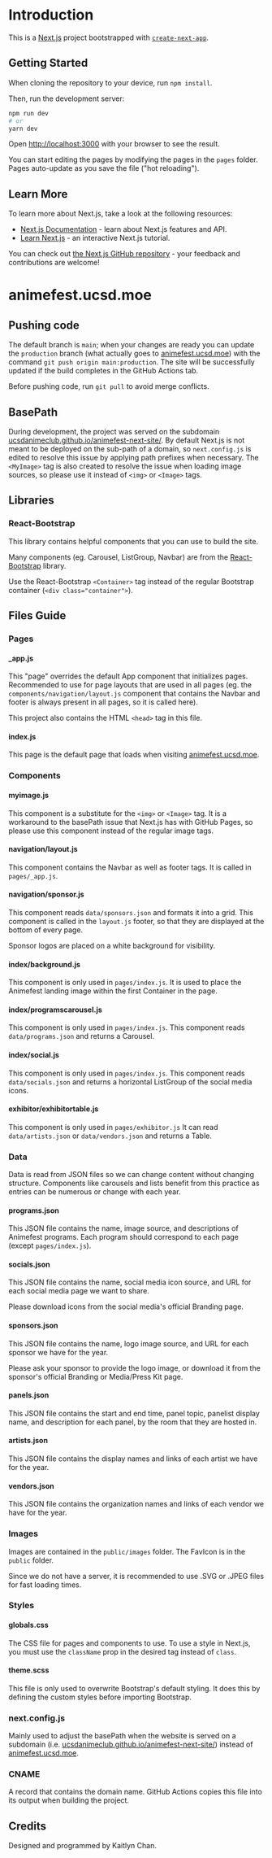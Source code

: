 # Introduction

This is a [Next.js](https://nextjs.org/) project bootstrapped with [`create-next-app`](https://github.com/vercel/next.js/tree/canary/packages/create-next-app).

## Getting Started

When cloning the repository to your device, run `npm install`.

Then, run the development server:

```bash
npm run dev
# or
yarn dev
```

Open [http://localhost:3000](http://localhost:3000) with your browser to see the result.

You can start editing the pages by modifying the pages in the `pages` folder. Pages auto-update as you save the file ("hot reloading").

## Learn More

To learn more about Next.js, take a look at the following resources:

- [Next.js Documentation](https://nextjs.org/docs) - learn about Next.js features and API.
- [Learn Next.js](https://nextjs.org/learn) - an interactive Next.js tutorial.

You can check out [the Next.js GitHub repository](https://github.com/vercel/next.js/) - your feedback and contributions are welcome!

# animefest.ucsd.moe

## Pushing code

The default branch is ```main```; when your changes are ready you can update the ````production```` branch (what actually goes to [animefest.ucsd.moe](https://animefest.ucsd.moe)) with the command `git push origin main:production`. The site will be successfully updated if the build completes in the GitHub Actions tab.

Before pushing code, run `git pull` to avoid merge conflicts. 

## BasePath

During development, the project was served on the subdomain [ucsdanimeclub.github.io/animefest-next-site/](https://ucsdanimeclub.github.io/animefest-next-site/). By default Next.js is not meant to be deployed on the sub-path of a domain, so `next.config.js` is edited to resolve this issue by applying path prefixes when necessary. The `<MyImage>` tag is also created to resolve the issue when loading image sources, so please use it instead of `<img>` or `<Image>` tags.

## Libraries

### React-Bootstrap

This library contains helpful components that you can use to build the site.

Many components (eg. Carousel, ListGroup, Navbar) are from the [React-Bootstrap](https://react-bootstrap.github.io/components/alerts/) library.

Use the React-Bootstrap `<Container>` tag instead of the regular Bootstrap container (`<div class="container">`).

## Files Guide

### Pages

#### _app.js

This "page" overrides the default App component that initializes pages. Recommended to use for page layouts that are used in all pages (eg. the `components/navigation/layout.js` component that contains the Navbar and footer is always present in all pages, so it is called here).

This project also contains the HTML `<head>` tag in this file.

#### index.js

This page is the default page that loads when visiting [animefest.ucsd.moe](https://animefest.ucsd.moe).

### Components

#### myimage.js

This component is a substitute for the `<img>` or `<Image>` tag. It is a workaround to the basePath issue that Next.js has with GitHub Pages, so please use this component instead of the regular image tags.

#### navigation/layout.js

This component contains the Navbar as well as footer tags. It is called in `pages/_app.js`.

#### navigation/sponsor.js

This component reads `data/sponsors.json` and formats it into a grid. This component is called in the `layout.js` footer, so that they are displayed at the bottom of every page.

Sponsor logos are placed on a white background for visibility.

#### index/background.js

This component is only used in `pages/index.js`. It is used to place the Animefest landing image within the first Container in the page.

#### index/programscarousel.js

This component is only used in `pages/index.js`. This component reads `data/programs.json` and returns a Carousel.

#### index/social.js

This component is only used in `pages/index.js`. This component reads `data/socials.json` and returns a horizontal ListGroup of the social media icons.

#### exhibitor/exhibitortable.js

This component is only used in `pages/exhibitor.js` It can read `data/artists.json` or `data/vendors.json` and returns a Table.

### Data

Data is read from JSON files so we can change content without changing structure. Components like carousels and lists benefit from this practice as entries can be numerous or change with each year.

#### programs.json

This JSON file contains the name, image source, and descriptions of Animefest programs. Each program should correspond to each page (except `pages/index.js`).

#### socials.json

This JSON file contains the name, social media icon source, and URL for each social media page we want to share.

Please download icons from the social media's official Branding page.

#### sponsors.json

This JSON file contains the name, logo image source, and URL for each sponsor we have for the year.

Please ask your sponsor to provide the logo image, or download it from the sponsor's official Branding or Media/Press Kit page.

#### panels.json

This JSON file contains the start and end time, panel topic, panelist display name, and description for each panel, by the room that they are hosted in.

#### artists.json

This JSON file contains the display names and links of each artist we have for the year.

#### vendors.json

This JSON file contains the organization names and links of each vendor we have for the year.

### Images

Images are contained in the `public/images` folder. The FavIcon is in the `public` folder.

Since we do not have a server, it is recommended to use .SVG or .JPEG files for fast loading times.

### Styles

#### globals.css

The CSS file for pages and components to use. To use a style in Next.js, you must use the `className` prop in the desired tag instead of `class`.

#### theme.scss

This file is only used to overwrite Bootstrap's default styling. It does this by defining the custom styles before importing Bootstrap.

### next.config.js

Mainly used to adjust the basePath when the website is served on a subdomain (i.e. [ucsdanimeclub.github.io/animefest-next-site/](https://ucsdanimeclub.github.io/animefest-next-site/)) instead of [animefest.ucsd.moe](https://animefest.ucsd.moe).

### CNAME

A record that contains the domain name. GitHub Actions copies this file into its output when building the project.

## Credits

Designed and programmed by Kaitlyn Chan.
